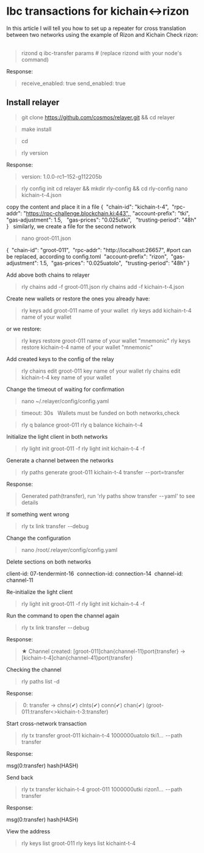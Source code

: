 # Ibc transactions for kichain<->rizon

   In this article I will tell you how to set up a repeater for cross translation between two networks using the example of Rizon and Kichain
Check rizon:
 
 > rizond q ibc-transfer params  # (replace rizond with your node's command)

  Response:
  
 > receive_enabled: true
 > send_enabled: true

 ## Install relayer
 > git clone https://github.com/cosmos/relayer.git && cd relayer

> make install

> cd

> rly version

 Response:

> version: 1.0.0-rc1–152-g112205b

> rly config init
> cd relayer && mkdir rly-config && cd rly-config
> nano kichain-t-4.json

copy the content and place it in a file
{
 "chain-id": "kichain-t-4",
 "rpc-addr": "https://rpc-challenge.blockchain.ki:443", 
 "account-prefix": "tki",
  "gas-adjustment": 1.5,
  "gas-prices": "0.025utki",
  "trusting-period": "48h"
}
 
similarly, we create a file for the second network

> nano groot-011.json

{
 "chain-id": "groot-011",
 "rpc-addr": "http://localhost:26657", #port can be replaced, according to config.toml
 "account-prefix": "rizon",
 "gas-adjustment": 1.5,
 "gas-prices": "0.025uatolo",
 "trusting-period": "48h"
}

Add above both chains to relayer

> rly chains add -f groot-011.json
> rly chains add -f kichain-t-4.json

Create new wallets or restore the ones you already have:
> rly keys add groot-011 name of your wallet 
>rly keys add kichain-t-4 name of your wallet
 
 or we restore:

> rly keys restore groot-011 name of your wallet "mnemonic"
> rly keys restore kichain-t-4 name of your wallet "mnemonic"

Add created keys to the config of the relay

> rly chains edit groot-011 key name of your wallet
> rly chains edit kichain-t-4 key name of your wallet

Change the timeout of waiting for confirmation

> nano ~/.relayer/config/config.yaml

> timeout: 30s
 
Wallets must be funded on both networks,check

> rly q balance groot-011
> rly q balance kichain-t-4

Initialize the light client in both networks

> rly light init groot-011 -f
> rly light init kichain-t-4 -f

Generate a channel between the networks

> rly paths generate groot-011 kichain-t-4 transfer  -- port=transfer

Response:

> Generated path(transfer), run 'rly paths show transfer  -- yaml' to see details

If something went wrong

> rly tx link transfer  --debug

Change the configuration

> nano /root/.relayer/config/config.yaml

Delete sections on both networks

 client-id: 07-tendermint-16
 connection-id: connection-14
 channel-id: channel-11

Re-initialize the light client

> rly light init groot-011 -f
> rly light init kichain-t-4 -f

Run the command to open the channel again
> rly tx link transfer  -- debug

Response:
>  ★ Channel created: [groot-011]chan{channel-11}port{transfer} -> [kichain-t-4]chan{channel-41}port{transfer}

Checking the channel

> rly paths list -d

Response:

> 0: transfer -> chns(✔) clnts(✔) conn(✔) chan(✔) (groot-011:transfer<>kichain-t-3:transfer)

Start cross-network transaction

> rly tx transfer groot-011 kichain-t-4 1000000uatolo tki1...  -- path transfer

Response:

msg(0:transfer) hash(HASH)

Send back

> rly tx transfer kichain-t-4 groot-011 1000000utki rizon1...  -- path transfer

Response:

msg(0:transfer) hash(HASH)

View the address

> rly keys list groot-011
> rly keys list kichaint-t-4
